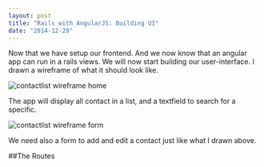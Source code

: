 ```yaml
---
layout: post
title: "Rails with AngularJS: Building UI"
date: "2014-12-29"
---
```


Now that we have setup our frontend. And we now know that an angular app can run in a rails views. We will now start building our user-interface. I drawn a wireframe of what it should look like.

![contactlist wireframe home](https://s3-us-west-2.amazonaws.com/blog-adooylabs/images/IMG_0036.JPG)

The app will display all contact in a list, and a textfield to search for a specific.

![contactlist wireframe form](https://s3-us-west-2.amazonaws.com/blog-adooylabs/images/IMG_0034.JPG)

We need also a form to add and edit a contact just like what I drawn above.

##The Routes
